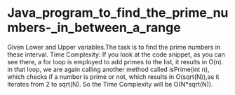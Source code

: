 # Java_program_to_find_the_prime_numbers-_in_between_a_range
Given Lower and Upper variables.The task is to find the prime numbers in these interval.
Time Complexity:
If you look at the code snippet, as you can see there, a for loop is employed to add primes to the list, it results in O(n).
in that loop, we are again calling another method called isPrime(int n), which checks if a number is prime or not, which results in O(sqrt(N)),as it iterates from 2 to sqrt(N).
So the Time Complexity will be O(N*sqrt(N)).
